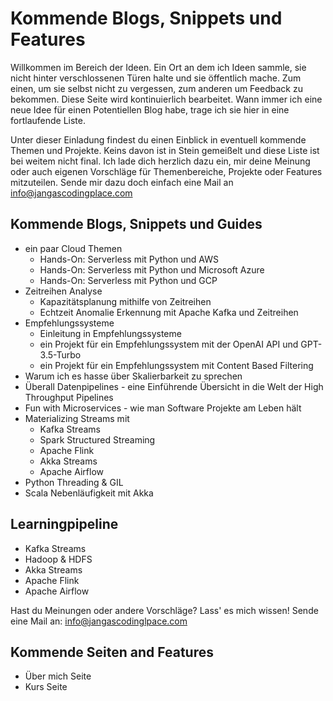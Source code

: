 # Kommende Blogs, Snippets und Features
Willkommen im Bereich der Ideen. Ein Ort an dem ich Ideen 
sammle, sie nicht hinter verschlossenen Türen halte und sie 
öffentlich mache. Zum einen, um sie selbst nicht zu 
vergessen, zum anderen um Feedback zu bekommen. Diese Seite 
wird kontinuierlich bearbeitet. Wann immer ich eine neue 
Idee für einen Potentiellen Blog habe, trage ich sie hier 
in eine fortlaufende Liste. 

Unter dieser Einladung findest du einen Einblick in eventuell 
kommende Themen und Projekte. Keins davon ist in Stein 
gemeißelt und diese Liste ist bei weitem nicht final. Ich 
lade dich herzlich dazu ein, mir deine Meinung oder auch 
eigenen Vorschläge für Themenbereiche, Projekte oder Features 
mitzuteilen. Sende mir dazu doch einfach eine Mail an 
[info@jangascodingplace.com](mailto:info@jangascodingplace.com)

## Kommende Blogs, Snippets und Guides
- ein paar Cloud Themen
	- Hands-On: Serverless mit Python und AWS
	- Hands-On: Serverless mit Python und Microsoft Azure
	- Hands-On: Serverless mit Python und GCP
- Zeitreihen Analyse
	- Kapazitätsplanung mithilfe von Zeitreihen
	- Echtzeit Anomalie Erkennung mit Apache Kafka und Zeitreihen
- Empfehlungssysteme
	- Einleitung in Empfehlungssysteme
	- ein Projekt für ein Empfehlungssystem mit der OpenAI API und  GPT-3.5-Turbo
	- ein Projekt für ein Empfehlungssystem mit Content Based Filtering
- Warum ich es hasse über Skalierbarkeit zu sprechen
- Überall Datenpipelines - eine Einführende Übersicht in die Welt der High Throughput Pipelines 
- Fun with Microservices - wie man Software Projekte am Leben hält
- Materializing Streams mit
	- Kafka Streams
 	- Spark Structured Streaming
  	- Apache Flink
  	- Akka Streams
  	- Apache Airflow
- Python Threading & GIL
- Scala Nebenläufigkeit mit Akka

## Learningpipeline
- Kafka Streams
- Hadoop & HDFS
- Akka Streams
- Apache Flink
- Apache Airflow

Hast du Meinungen oder andere Vorschläge? Lass' es mich wissen! 
Sende eine Mail an: info@jangascodinglpace.com

## Kommende Seiten and Features
- Über mich Seite
- Kurs Seite
